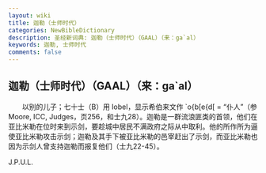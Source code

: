 ```yaml
---
layout: wiki
title: 迦勒（士师时代）
categories: NewBibleDictionary
description: 圣经新词典: 迦勒（士师时代）（GAAL）（来：ga`al）
keywords: 迦勒, 士师时代
comments: false
---
```


## 迦勒（士师时代）（GAAL）（来：ga`al）

　　以别的儿子；七十士（B）用 Iobel，显示希伯来文作 `o{b[e{d[ = “仆人”（参 Moore, ICC, Judges，页256，和士九28）。迦勒是一群流浪匪类的首领，他们在亚比米勒在位时来到示剑，要趁城中居民不满政府之际从中取利。他的所作所为逼使亚比米勒攻击示剑；迦勒及其手下被亚比米勒的邑宰赶出了示剑，而亚比米勒也因为示剑人曾支持迦勒而报复他们（士九22-45）。

J.P.U.L.








